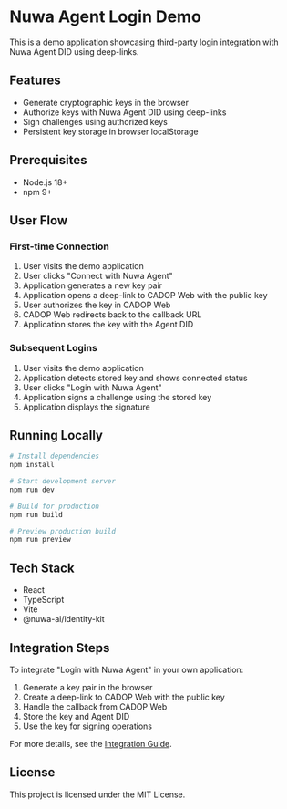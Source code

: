 # Nuwa Agent Login Demo

This is a demo application showcasing third-party login integration with Nuwa Agent DID using deep-links.

## Features

- Generate cryptographic keys in the browser
- Authorize keys with Nuwa Agent DID using deep-links
- Sign challenges using authorized keys
- Persistent key storage in browser localStorage

## Prerequisites

- Node.js 18+
- npm 9+

## User Flow

### First-time Connection

1. User visits the demo application
2. User clicks "Connect with Nuwa Agent"
3. Application generates a new key pair
4. Application opens a deep-link to CADOP Web with the public key
5. User authorizes the key in CADOP Web
6. CADOP Web redirects back to the callback URL
7. Application stores the key with the Agent DID

### Subsequent Logins

1. User visits the demo application
2. Application detects stored key and shows connected status
3. User clicks "Login with Nuwa Agent"
4. Application signs a challenge using the stored key
5. Application displays the signature

## Running Locally

```bash
# Install dependencies
npm install

# Start development server
npm run dev

# Build for production
npm run build

# Preview production build
npm run preview
```

## Tech Stack

- React
- TypeScript
- Vite
- @nuwa-ai/identity-kit

## Integration Steps

To integrate "Login with Nuwa Agent" in your own application:

1. Generate a key pair in the browser
2. Create a deep-link to CADOP Web with the public key
3. Handle the callback from CADOP Web
4. Store the key and Agent DID
5. Use the key for signing operations

For more details, see the [Integration Guide](https://github.com/rooch-network/nuwa/tree/main/nuwa-services/cadop-service/typescript/docs/third_party_login_integration.md).

## License

This project is licensed under the MIT License.
